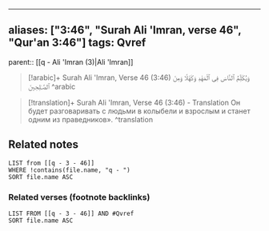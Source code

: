 
---
aliases: ["3:46", "Surah Ali 'Imran, verse 46", "Qur'an 3:46"]
tags: Qvref
---

parent:: [[q - Ali 'Imran (3)|Ali 'Imran]]

> [!arabic]+ Surah Ali 'Imran, Verse 46 (3:46)
> <span class="quran-arabic">وَيُكَلِّمُ ٱلنَّاسَ فِى ٱلْمَهْدِ وَكَهْلًا وَمِنَ ٱلصَّـٰلِحِينَ</span>
^arabic

> [!translation]+ Surah Ali 'Imran, Verse 46 (3:46) - Translation
> Он будет разговаривать с людьми в колыбели и взрослым и станет одним из праведников».
^translation



## Related notes
```dataview
LIST from [[q - 3 - 46]]
WHERE !contains(file.name, "q - ")
SORT file.name ASC
```

### Related verses (footnote backlinks)
```dataview
LIST FROM [[q - 3 - 46]] AND #Qvref
SORT file.name ASC
```

